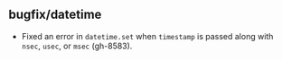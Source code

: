 ## bugfix/datetime

* Fixed an error in `datetime.set` when `timestamp` is passed along with `nsec`,
`usec`, or `msec` (gh-8583).
